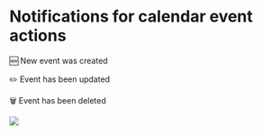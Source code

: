 # Notifications for calendar event actions

🆕 New event was created

✏️ Event has been updated

🗑 Event has been deleted

![](https://github.com/nickv-nextcloud/event_update_notification/raw/master/docs/demo.png)
